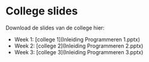 # College slides

Download de slides van de college hier:

* Week 1: [college 1](Inleiding Programmeren 1.pptx)
* Week 2: [college 2](Inleiding Programmeren 2.pptx)
* Week 3: [college 3](Inleiding Programmeren 3.pptx)
